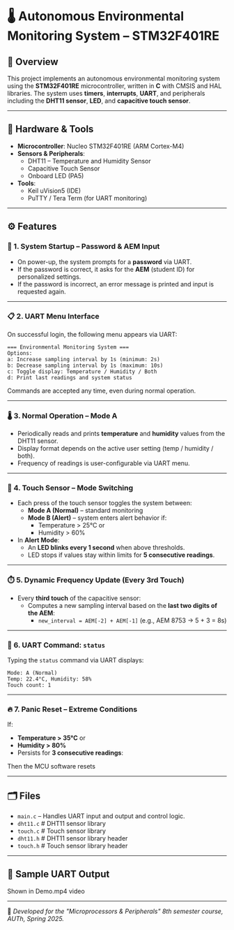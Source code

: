 # 🌡️ Autonomous Environmental Monitoring System – STM32F401RE

## 📌 Overview

This project implements an autonomous environmental monitoring system using the **STM32F401RE** microcontroller, written in **C** with CMSIS and HAL libraries. The system uses **timers**, **interrupts**, **UART**, and peripherals including the **DHT11 sensor**, **LED**, and **capacitive touch sensor**.

---

## 🧰 Hardware & Tools

- **Microcontroller**: Nucleo STM32F401RE (ARM Cortex-M4)
- **Sensors & Peripherals**:
  - DHT11 – Temperature and Humidity Sensor
  - Capacitive Touch Sensor
  - Onboard LED (PA5)
- **Tools**:
  - Keil uVision5 (IDE)
  - PuTTY / Tera Term (for UART monitoring)

---

## ⚙️ Features

### 🔐 1. System Startup – Password & AEM Input
- On power-up, the system prompts for a **password** via UART.
- If the password is correct, it asks for the **AEM** (student ID) for personalized settings.
- If the password is incorrect, an error message is printed and input is requested again.

---

### 📋 2. UART Menu Interface
On successful login, the following menu appears via UART:

```text
=== Environmental Monitoring System ===
Options:
a: Increase sampling interval by 1s (minimum: 2s)
b: Decrease sampling interval by 1s (maximum: 10s)
c: Toggle display: Temperature / Humidity / Both
d: Print last readings and system status
```
Commands are accepted any time, even during normal operation.

---

### 🌡️ 3. Normal Operation – Mode A
- Periodically reads and prints **temperature** and **humidity** values from the DHT11 sensor.
- Display format depends on the active user setting (temp / humidity / both).
- Frequency of readings is user-configurable via UART menu.

---

### 🔄 4. Touch Sensor – Mode Switching
- Each press of the touch sensor toggles the system between:
  - **Mode A (Normal)** – standard monitoring
  - **Mode B (Alert)** – system enters alert behavior if:
    - Temperature > 25°C or
    - Humidity > 60%
- In **Alert Mode**:
  - An **LED blinks every 1 second** when above thresholds.
  - LED stops if values stay within limits for **5 consecutive readings**.

---

### ⏱️ 5. Dynamic Frequency Update (Every 3rd Touch)
- Every **third touch** of the capacitive sensor:
  - Computes a new sampling interval based on the **last two digits of the AEM**:
    - `new_interval = AEM[-2] + AEM[-1]` (e.g., AEM 8753 → 5 + 3 = 8s)

---

### 📡 6. UART Command: `status`
Typing the `status` command via UART displays:
```text
Mode: A (Normal)
Temp: 22.4°C, Humidity: 58%
Touch count: 1
```

---

### 🔥 7. Panic Reset – Extreme Conditions
If:
- **Temperature > 35°C** or
- **Humidity > 80%**
- Persists for **3 consecutive readings**:

Then the MCU software resets

---

## 🗂 Files

- `main.c` – Handles UART input and output and control logic.
- `dht11.c` # DHT11 sensor library
- `touch.c` # Touch sensor library
- `dht11.h` # DHT11 sensor library header
- `touch.h` # Touch sensor library header

---

## 🧪 Sample UART Output
Shown in Demo.mp4 video

---
📌 *Developed for the "Microprocessors & Peripherals" 8th semester course, AUTh, Spring 2025.*
